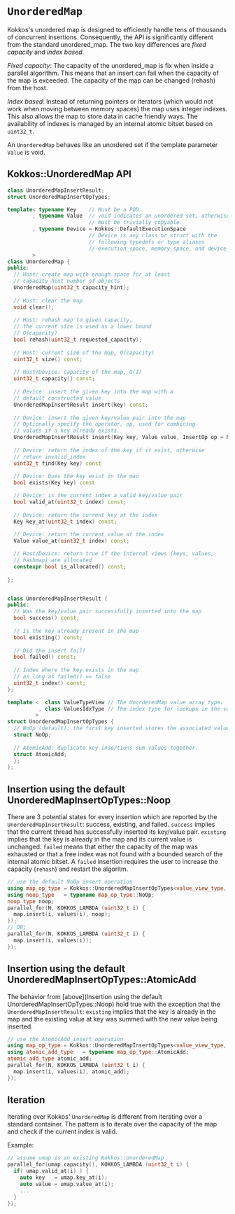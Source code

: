 # `UnorderedMap`

Kokkos's unordered map is designed to efficiently handle tens of thousands of concurrent insertions.  Consequently, the API is significantly different from the standard unordered_map.  The two key differences are *fixed capacity* and *index based*.

*Fixed capacity*:  The capacity of the unordered_map is fix when inside a parallel algorithm.  This means that an insert can fail when the capacity of the map is exceeded.  The capacity of the map can be changed (rehash) from the host.

*Index based*:  Instead of returning pointers or iterators (which would not work when moving between memory spaces) the map uses integer indexes.  This also allows the map to store data in cache friendly ways.  The availability of indexes is managed by an internal atomic bitset based on `uint32_t`.

An `UnorderedMap` behaves like an unordered set if the template parameter `Value` is void.

## Kokkos::UnorderedMap API

```c++
class UnorderedMapInsertResult;
struct UnorderedMapInsertOpTypes;

template< typename Key    // Must be a POD
        , typename Value  // void indicates an unordered set, otherwise 
                          // must be trivially copyable
        , typename Device = Kokkos::DefaultExecutionSpace
                          // Device is any class or struct with the 
                          // following typedefs or type aliases
                          // execution_space, memory_space, and device_type
        >
class UnorderedMap {
public:
  // Host: create map with enough space for at least
  // capacity_hint number of objects
  UnorderedMap(uint32_t capacity_hint);
  
  // Host: clear the map
  void clear();
  
  // Host: rehash map to given capacity,
  // the current size is used as a lower bound
  // O(capacity)
  bool rehash(uint32_t requested_capacity);
  
  // Host: current size of the map, O(capacity)
  uint32_t size() const;
  
  // Host/Device: capacity of the map, O(1)
  uint32_t capacity() const;
  
  // Device: insert the given key into the map with a 
  // default constructed value
  UnorderedMapInsertResult insert(key) const;
  
  // Device: insert the given key/value pair into the map
  // Optionally specify the operator, op, used for combining
  // values if a key already exists.
  UnorderedMapInsertResult insert(Key key, Value value, InsertOp op = NoOp) const;
  
  // Device: return the index of the key if it exist, otherwise 
  // return invalid_index
  uint32_t find(Key key) const
  
  // Device: Does the key exist in the map 
  bool exists(Key key) const

  // Device: is the current index a valid key/value pair
  bool valid_at(uint32_t index) const;
  
  // Device: return the current key at the index
  Key key_at(uint32_t index) const;
  
  // Device: return the current value at the index
  Value value_at(uint32_t index) const;

  // Host/Device: return true if the internal views (keys, values, 
  // hashmap) are allocated
  constexpr bool is_allocated() const;
 
};


class UnorderedMapInsertResult {
public:
  // Was the key/value pair successfully inserted into the map
  bool success() const;
  
  // Is the key already present in the map
  bool existing() const;
  
  // Did the insert fail?
  bool failed() const;
  
  // Index where the key exists in the map
  // as long as failed() == false
  uint32_t index() const;
};

template <  class ValueTypeView // The UnorderedMap value array type.
          , class ValuesIdxType // The index type for lookups in the value array.
         >
struct UnorderedMapInsertOpTypes { 
  // NoOp (default): the first key inserted stores the associated value.
  struct NoOp;
  
  // AtomicAdd: duplicate key insertions sum values together.
  struct AtomicAdd;
  };
};
```

## Insertion using the default UnorderedMapInsertOpTypes::Noop

There are 3 potential states for every insertion which are reported by the `UnorderedMapInsertResult`: success, existing, and failed.  `success` implies that the current thread has successfully inserted its key/value pair.  `existing` implies that the key is already in the map and its current value is unchanged.  `failed` means that either the capacity of the map was exhausted or that a free index was not found with a bounded search of the internal atomic bitset.  A `failed` insertion requires the user to increase the capacity (`rehash`) and restart the algoritm.

```c++
// use the default NoOp insert operation
using map_op_type = Kokkos::UnorderedMapInsertOpTypes<value_view_type, size_type>;
using noop_type   = typename map_op_type::NoOp;
noop_type noop;
parallel_for(N, KOKKOS_LAMBDA (uint32_t i) {
  map.insert(i, values(i), noop);
});
// OR;
parallel_for(N, KOKKOS_LAMBDA (uint32_t i) {
  map.insert(i, values(i));
});
```

## Insertion using the default UnorderedMapInsertOpTypes::AtomicAdd

The behavior from [above](Insertion using the default UnorderedMapInsertOpTypes::Noop) hold true with the exception that the `UnorderedMapInsertResult`: `existing` implies that the key is already in the map and the existing value at key was summed with the new value being inserted.

```c++
// use the AtomicAdd insert operation
using map_op_type = Kokkos::UnorderedMapInsertOpTypes<value_view_type, size_type>;
using atomic_add_type   = typename map_op_type::AtomicAdd;
atomic_add_type atomic_add;
parallel_for(N, KOKKOS_LAMBDA (uint32_t i) {
  map.insert(i, values(i), atomic_add);
});
```

## Iteration

Iterating over Kokkos' `UnorderedMap` is different from iterating over a standard container.  The pattern is to iterate over the capacity of the map and check if the current index is valid.

Example:

```c++
// assume umap is an existing Kokkos::UnorderedMap
parallel_for(umap.capacity(), KOKKOS_LAMBDA (uint32_t i) {
  if( umap.valid_at(i) ) {
    auto key   = umap.key_at(i);
    auto value = umap.value_at(i);
    ...
  }
});
```
